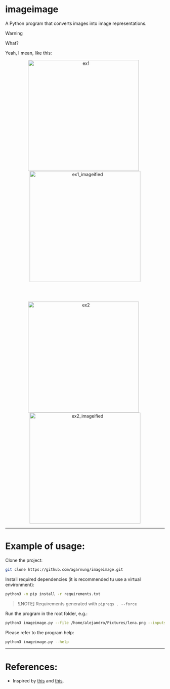 # imageimage

A Python program that converts images into image representations.

> [!WARNING]
> What?

Yeah, I mean, like this:

<p align="center">
  <img src="./assets/ex1.png" alt="ex1" title="ex1" style="display: inline-block; margin-right: 10px; width: 350px; height: 350px;" />
  <img src="./assets/ex1_imageified" alt="ex1_imageified" title="ex1_imageified" style="display: inline-block; width: 350px; height: 350px;" />
</p>
<br></br>
<p align="center">
  <img src="./assets/ex2.png" alt="ex2" title="ex2" style="display: inline-block; margin-right: 10px; width: 350px; height: 350px;" />
  <img src="./assets/ex2_imageified" alt="ex2_imageified" title="ex2_imageified" style="display: inline-block; width: 350px; height: 350px;" />
</p>

---

# Example of usage:

Clone the project:
```bash
git clone https://github.com/agarnung/imageimage.git
```

Install required dependencies (it is recommended tu use a virtual environment):
```bash
python3 -m pip install -r requirements.txt
```

> ![NOTE]
> Requirements generated with `pipreqs . --force`

Run the program in the root folder, e.g.:
```bash
python3 imageimage.py --file /home/alejandro/Pictures/lena.png --inputs ./image_database --out ./results 
```

Please refer to the program help:
```bash
python3 imageimage.py --help
```

---

# References:

- Inspired by [this](https://susanqq.github.io/UTKFace/icon/logoWall2.jpg) and [this](https://github.com/agarnung/asciimage/tree/main).

